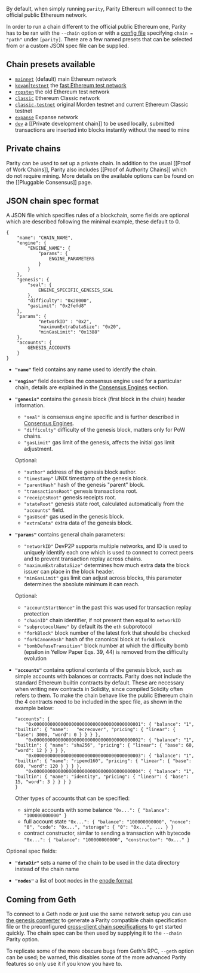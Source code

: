 By default, when simply running `parity`, Parity Ethereum will connect to the official public Ethereum network.

In order to run a chain different to the official public Ethereum one, Parity has to be ran with the `--chain` option or with a [config file](Configuring-Parity#config-file) specifying `chain = "path"` under `[parity]`. There are a few named presets that can be selected from or a custom JSON spec file can be supplied.

## Chain presets available
- [`mainnet`](https://github.com/paritytech/parity/blob/master/ethcore/res/ethereum/frontier.json) (default) main Ethereum network
- [`kovan`|`testnet`](https://github.com/paritytech/parity/blob/master/ethcore/res/ethereum/kovan.json) the [fast Ethereum test network](https://github.com/kovan-testnet/config)
- [`ropsten`](https://github.com/paritytech/parity/blob/master/ethcore/res/ethereum/ropsten.json) the old Ethereum test network
- [`classic`](https://github.com/paritytech/parity/blob/master/ethcore/res/ethereum/classic.json) Ethereum Classic network
- [`classic-testnet`](https://github.com/paritytech/parity/blob/master/ethcore/res/ethereum/morden.json) original Morden testnet and current Ethereum Classic testnet
- [`expanse`](https://github.com/paritytech/parity/blob/master/ethcore/res/ethereum/expanse.json) Expanse network
- [`dev`](https://github.com/paritytech/parity/blob/master/ethcore/res/instant_seal.json) a [[Private development chain]] to be used locally, submitted transactions are inserted into blocks instantly without the need to mine

## Private chains

Parity can be used to set up a private chain. In addition to the usual [[Proof of Work Chains]], Parity also includes [[Proof of Authority Chains]] which do not require mining.
More details on the available options can be found on the [[Pluggable Consensus]] page.

## JSON chain spec format
A JSON file which specifies rules of a blockchain, some fields are optional which are described following the minimal example, these default to 0.
```
{
	"name": "CHAIN_NAME",
	"engine": {
		"ENGINE_NAME": {
			"params": {
				ENGINE_PARAMETERS
			}
		}
	},
	"genesis": {
		"seal": {
			ENGINE_SPECIFIC_GENESIS_SEAL
		},
		"difficulty": "0x20000",
		"gasLimit": "0x2fefd8"
	},
	"params": {
			"networkID" : "0x2",
			"maximumExtraDataSize": "0x20",
			"minGasLimit": "0x1388"
	},
	"accounts": {
		GENESIS_ACCOUNTS
	}
}
```

+ **`"name"`** field contains any name used to identify the chain.

+ **`"engine"`** field describes the consensus engine used for a particular chain, details are explained in the [Consensus Engines](Pluggable-Consensus) section.

+ **`"genesis"`** contains the genesis block (first block in the chain) header information.
  + `"seal"` is consensus engine specific and is further described in [Consensus Engines](Pluggable-Consensus).
  + `"difficulty"` difficulty of the genesis block, matters only for PoW chains.
  + `"gasLimit"` gas limit of the genesis, affects the initial gas limit adjustment.

  Optional:
  + `"author"` address of the genesis block author.
  + `"timestamp"` UNIX timestamp of the genesis block.
  + `"parentHash"` hash of the genesis "parent" block.
  + `"transactionsRoot"` genesis transactions root.
  + `"receiptsRoot"` genesis receipts root.
  + `"stateRoot"` genesis state root, calculated automatically from the `"accounts"` field.
  + `"gasUsed"` gas used in the genesis block.
  + `"extraData"` extra data of the genesis block.

+ **`"params"`** contains general chain parameters:
  + `"networkID"` DevP2P supports multiple networks, and ID is used to uniquely identify each one which is used to connect to correct peers and to prevent transaction replay across chains.
  + `"maximumExtraDataSize"` determines how much extra data the block issuer can place in the block header.
  + `"minGasLimit"` gas limit can adjust across blocks, this parameter determines the absolute minimum it can reach.

  Optional:
  + `"accountStartNonce"` in the past this was used for transaction replay protection
  + `"chainID"` chain identifier, if not present then equal to `networkID`
  + `"subprotocolName"` by default its the `eth` subprotocol
  + `"forkBlock"` block number of the latest fork that should be checked
  + `"forkCanonHash"` hash of the canonical block at `forkBlock`
  + `"bombDefuseTransition"` block number at which the difficulty bomb (epsilon in Yellow Paper Eqs. 39, 44) is removed from the difficulty evolution

+ **`"accounts"`** contains optional contents of the genesis block, such as simple accounts with balances or contracts. Parity does not include the standard Ethereum builtin contracts by default. These are necessary when writing new contracts in Solidity, since compiled Solidity often refers to them. To make the chain behave like the public Ethereum chain the 4 contracts need to be included in the spec file, as shown in the example below:

  ```
  "accounts": {
      "0x0000000000000000000000000000000000000001": { "balance": "1", "builtin": { "name":   "ecrecover", "pricing": { "linear": { "base": 3000, "word": 0 } } } },
      "0x0000000000000000000000000000000000000002": { "balance": "1", "builtin": { "name": "sha256", "pricing": { "linear": { "base": 60, "word": 12 } } } },
      "0x0000000000000000000000000000000000000003": { "balance": "1", "builtin": { "name": "ripemd160", "pricing": { "linear": { "base": 600, "word": 120 } } } },
      "0x0000000000000000000000000000000000000004": { "balance": "1", "builtin": { "name": "identity", "pricing": { "linear": { "base": 15, "word": 3 } } } }
  }
  ```

  Other types of accounts that can be specified:
  - simple accounts with some balance `"0x...": { "balance": "100000000000" }`
  - full account state `"0x...": { "balance": "100000000000", "nonce": "0", "code": "0x...", "storage": { "0": "0x...", ... } }`
  - contract constructor, similar to sending a transaction with bytecode `"0x...": { "balance": "100000000000", "constructor": "0x..." }`

Optional spec fields:

+ **`"dataDir"`** sets a name of the chain to be used in the data directory instead of the chain name

+ **`"nodes"`** a list of boot nodes in the [enode format](https://github.com/ethereum/wiki/wiki/enode-url-format)

## Coming from Geth

To connect to a Geth node or just use the same network setup you can use [the genesis converter](https://github.com/keorn/parity-spec) to generate a Parity compatible chain specification file or the preconfigured [cross-client chain specifications](https://github.com/5chdn/crossclient-chainspec) to get started quickly. The chain spec can be then used by supplying it to the `--chain` Parity option.

To replicate some of the more obscure bugs from Geth's RPC, `--geth` option can be used; be warned, this disables some of the more advanced Parity features so only use it if you know you have to.
